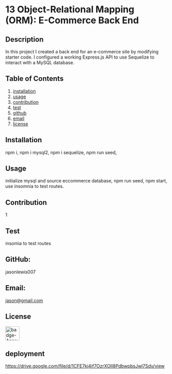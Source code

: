 # 13 Object-Relational Mapping (ORM): E-Commerce Back End

## Description
In this project I created a back end for an e-commerce site by modifying starter code. I configured a working Express.js API to use Sequelize to interact with a MySQL database.

## Table of Contents
  1. [installation](#installation)
  2. [usage](#usage)
  3. [contribution](#contribution)
  4. [test](#test)
  5. [github](#github)
  6. [email](#email)
  7. [license](#license)

## Installation
npm i, npm i mysql2, npm i sequelize, npm run seed,  

## Usage
initialize mysql and source eccommerce database, npm run seed, npm start, use insomnia to test routes.

## Contribution
1
## Test 
insomia to test routes

## GitHub: 
jasonlewis007

## Email: 
jason@gmail.com

## License
<img src="https://img.shields.io/badge/license-Apache-blue" alt="badge-Apache" height="44" />


## deployment
https://drive.google.com/file/d/1CFE7kj4if7OzrXOIl8PdbwpbsJwl7Sdv/view
